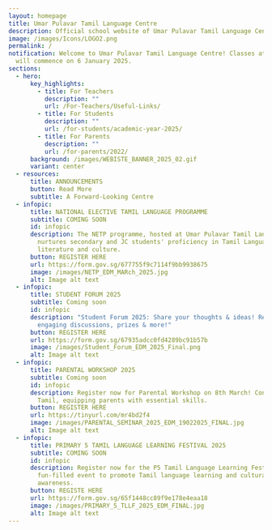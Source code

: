 ```yaml
---
layout: homepage
title: Umar Pulavar Tamil Language Centre
description: Official school website of Umar Pulavar Tamil Language Centre.
image: /images/Icons/LOGO2.png
permalink: /
notification: Welcome to Umar Pulavar Tamil Language Centre! Classes at UPTLC
  will commence on 6 January 2025.
sections:
  - hero:
      key_highlights:
        - title: For Teachers
          description: ""
          url: /For-Teachers/Useful-Links/
        - title: For Students
          description: ""
          url: /for-students/academic-year-2025/
        - title: For Parents
          description: ""
          url: /for-parents/2022/
      background: /images/WEBISTE_BANNER_2025_02.gif
      variant: center
  - resources:
      title: ANNOUNCEMENTS
      button: Read More
      subtitle: A Forward-Looking Centre
  - infopic:
      title: NATIONAL ELECTIVE TAMIL LANGUAGE PROGRAMME
      subtitle: COMING SOON
      id: infopic
      description: The NETP programme, hosted at Umar Pulavar Tamil Language Centre,
        nurtures secondary and JC students' proficiency in Tamil Language,
        literature and culture.
      button: REGISTER HERE
      url: https://form.gov.sg/677755f9c7114f9bb9938675
      image: /images/NETP_EDM_MARch_2025.jpg
      alt: Image alt text
  - infopic:
      title: STUDENT FORUM 2025
      subtitle: Coming soon
      id: infopic
      description: "Student Forum 2025: Share your thoughts & ideas! Register now for
        engaging discussions, prizes & more!"
      button: REGISTER HERE
      url: https://form.gov.sg/67935adcc0fd4289bc91b57b
      image: /images/Student_Forum_EDM_2025_Final.png
      alt: Image alt text
  - infopic:
      title: PARENTAL WORKSHOP 2025
      subtitle: Coming soon
      id: infopic
      description: Register now for Parental Workshop on 8th March! Conducted in
        Tamil, equipping parents with essential skills.
      button: REGISTER HERE
      url: https://tinyurl.com/mr4bd2f4
      image: /images/PARENTAL_SEMINAR_2025_EDM_19022025_FINAL.jpg
      alt: Image alt text
  - infopic:
      title: PRIMARY 5 TAMIL LANGUAGE LEARNING FESTIVAL 2025
      subtitle: COMING SOON
      id: infopic
      description: Register now for the P5 Tamil Language Learning Festival! A
        fun-filled event to promote Tamil language learning and cultural
        awareness.
      button: REGISTE HERE
      url: https://form.gov.sg/65f1448cc89f9e178e4eaa18
      image: /images/PRIMARY_5_TLLF_2025_EDM_FINAL.jpg
      alt: Image alt text
---
```

